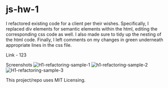 # js-hw-1

I refactored existing code for a client per their wishes. Specifically, I replaced div elements for semantic elements within the html, editing the corresponding css code as well. I also made sure to tidy up the nesting of the html code. Finally, I left comments on my changes in green underneath appropriate lines in the css file. 
  
Link - 123

Screenshots
![H1-refactoring-sample-1](https://user-images.githubusercontent.com/99297739/157364785-5cc759b1-9bd6-4bac-b8ff-20193134aa5c.PNG)
![h1-refactoring-sample-2](https://user-images.githubusercontent.com/99297739/157364799-0a6df46e-29ed-4dfc-87a1-1923e7de6bdc.PNG)
![H1-refactoring-sample-3](https://user-images.githubusercontent.com/99297739/157364806-83fa9052-0947-496f-aefd-09a02432fd52.PNG)

This project/repo uses MIT Licensing.
